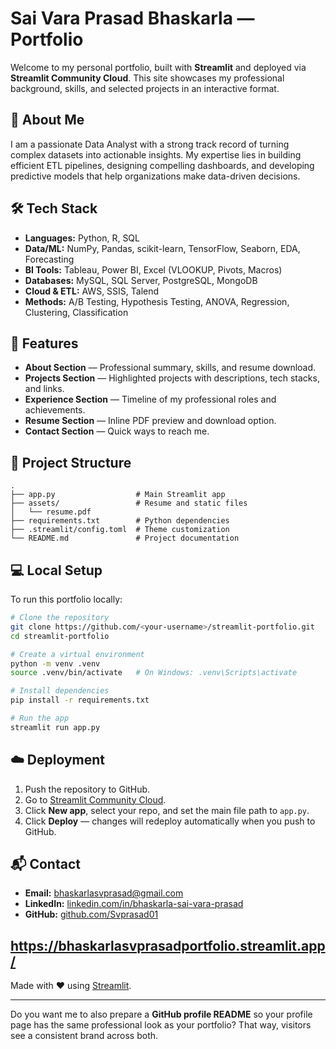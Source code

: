 # Sai Vara Prasad Bhaskarla — Portfolio

Welcome to my personal portfolio, built with **Streamlit** and deployed via **Streamlit Community Cloud**.
This site showcases my professional background, skills, and selected projects in an interactive format.

## 📌 About Me

I am a passionate Data Analyst with a strong track record of turning complex datasets into actionable insights.
My expertise lies in building efficient ETL pipelines, designing compelling dashboards, and developing predictive models
that help organizations make data-driven decisions.

## 🛠️ Tech Stack

* **Languages:** Python, R, SQL
* **Data/ML:** NumPy, Pandas, scikit-learn, TensorFlow, Seaborn, EDA, Forecasting
* **BI Tools:** Tableau, Power BI, Excel (VLOOKUP, Pivots, Macros)
* **Databases:** MySQL, SQL Server, PostgreSQL, MongoDB
* **Cloud & ETL:** AWS, SSIS, Talend
* **Methods:** A/B Testing, Hypothesis Testing, ANOVA, Regression, Clustering, Classification

## 🚀 Features

* **About Section** — Professional summary, skills, and resume download.
* **Projects Section** — Highlighted projects with descriptions, tech stacks, and links.
* **Experience Section** — Timeline of my professional roles and achievements.
* **Resume Section** — Inline PDF preview and download option.
* **Contact Section** — Quick ways to reach me.

## 📂 Project Structure

```
.
├── app.py                  # Main Streamlit app
├── assets/                 # Resume and static files
│   └── resume.pdf
├── requirements.txt        # Python dependencies
├── .streamlit/config.toml  # Theme customization
└── README.md               # Project documentation
```

## 💻 Local Setup

To run this portfolio locally:

```bash
# Clone the repository
git clone https://github.com/<your-username>/streamlit-portfolio.git
cd streamlit-portfolio

# Create a virtual environment
python -m venv .venv
source .venv/bin/activate   # On Windows: .venv\Scripts\activate

# Install dependencies
pip install -r requirements.txt

# Run the app
streamlit run app.py
```

## ☁️ Deployment

1. Push the repository to GitHub.
2. Go to [Streamlit Community Cloud](https://share.streamlit.io).
3. Click **New app**, select your repo, and set the main file path to `app.py`.
4. Click **Deploy** — changes will redeploy automatically when you push to GitHub.

## 📬 Contact

* **Email:** [bhaskarlasvprasad@gmail.com](mailto:bhaskarlasvprasad@gmail.com)
* **LinkedIn:** [linkedin.com/in/bhaskarla-sai-vara-prasad](https://linkedin.com/in/bhaskarla-sai-vara-prasad)
* **GitHub:** [github.com/Svprasad01](https://github.com/Svprasad01)

 https://bhaskarlasvprasadportfolio.streamlit.app/
---

Made with ❤️ using [Streamlit](https://streamlit.io).

---

Do you want me to also prepare a **GitHub profile README** so your profile page has the same professional look as your portfolio? That way, visitors see a consistent brand across both.
